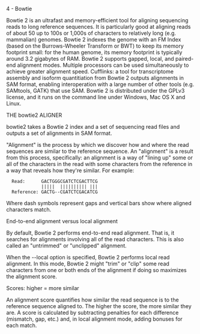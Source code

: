 4 - Bowtie

Bowtie 2 is an ultrafast and memory-efficient tool for aligning
sequencing reads to long reference sequences. It is particularly good at
aligning reads of about 50 up to 100s or 1,000s of characters to
relatively long (e.g. mammalian) genomes. Bowtie 2 indexes the genome
with an FM Index (based on the Burrows-Wheeler Transform or BWT) to keep
its memory footprint small: for the human genome, its memory footprint
is typically around 3.2 gigabytes of RAM. Bowtie 2 supports gapped,
local, and paired-end alignment modes. Multiple processors can be used
simultaneously to achieve greater alignment speed. Cufflinks: a tool for
transcriptome assembly and isoform quantitiation from Bowtie 2 outputs
alignments in SAM format, enabling interoperation with a large number of
other tools (e.g. SAMtools, GATK) that use SAM. Bowtie 2 is distributed
under the GPLv3 license, and it runs on the command line under Windows,
Mac OS X and Linux.

THE bowtie2 ALIGNER

bowtie2 takes a Bowtie 2 index and a set of sequencing read files and
outputs a set of alignments in SAM format.

"Alignment" is the process by which we discover how and where the read
sequences are similar to the reference sequence. An "alignment" is a
result from this process, specifically: an alignment is a way of "lining
up" some or all of the characters in the read with some characters from
the reference in a way that reveals how they're similar. For example:

      Read:      GACTGGGCGATCTCGACTTCG
                 |||||  |||||||||| |||
      Reference: GACTG--CGATCTCGACATCG

Where dash symbols represent gaps and vertical bars show where aligned
characters match.

End-to-end alignment versus local alignment

By default, Bowtie 2 performs end-to-end read alignment. That is, it
searches for alignments involving all of the read characters. This is
also called an "untrimmed" or "unclipped" alignment.

When the --local option is specified, Bowtie 2 performs local read
alignment. In this mode, Bowtie 2 might "trim" or "clip" some read
characters from one or both ends of the alignment if doing so maximizes
the alignment score.

Scores: higher = more similar

An alignment score quantifies how similar the read sequence is to the
reference sequence aligned to. The higher the score, the more similar
they are. A score is calculated by subtracting penalties for each
difference (mismatch, gap, etc.) and, in local alignment mode, adding
bonuses for each match.